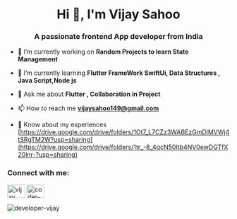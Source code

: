 <h1 align="center">Hi 👋, I'm Vijay Sahoo</h1>
<h3 align="center">A passionate frontend App developer from India</h3>

<!-- <p align="left"> <a href="https://github.com/ryo-ma/github-profile-trophy"><img src="https://github-profile-trophy.vercel.app/?username=developer-vijay" alt="developer-vijay" /></a> </p> -->

- 🔭 I’m currently working on **Random Projects to learn State Management**

- 🌱 I’m currently learning **Flutter FrameWork SwiftUi, Data Structures , Java Script,Node js**

- 💬 Ask me about **Flutter , Collaboration in Project**

- 📫 How to reach me **vijaysahoo149@gmail.com**

- 📄 Know about my experiences [https://drive.google.com/drive/folders/1Ot7_L7CZz3WABEzGmDlMVWj4tSRgTM2W?usp=sharing](https://drive.google.com/drive/folders/1tr_-8_4qcN50Itb4NV0ewDGTfX20lnr-?usp=sharing)

<h3 align="left">Connect with me:</h3>
<p align="left">
<a href="https://linkedin.com/in/vijay sahoo" target="blank"><img align="center" src="https://raw.githubusercontent.com/rahuldkjain/github-profile-readme-generator/master/src/images/icons/Social/linked-in-alt.svg" alt="vijay sahoo" height="30" width="40" /></a>
<a href="https://www.leetcode.com/coder-vijay" target="blank"><img align="center" src="https://raw.githubusercontent.com/rahuldkjain/github-profile-readme-generator/master/src/images/icons/Social/leet-code.svg" alt="coder-vijay" height="30" width="40" /></a>


</p>



<!-- <p><img align="left" src="https://github-readme-stats.vercel.app/api/top-langs?username=developer-vijay&show_icons=true&locale=en&layout=compact" alt="developer-vijay" /></p>

<p>&nbsp;<img align="center" src="https://github-readme-stats.vercel.app/api?username=developer-vijay&show_icons=true&locale=en" alt="developer-vijay" /></p> -->

<p><img align="center" src="https://github-readme-streak-stats.herokuapp.com/?user=developer-vijay&" alt="developer-vijay" /></p>
